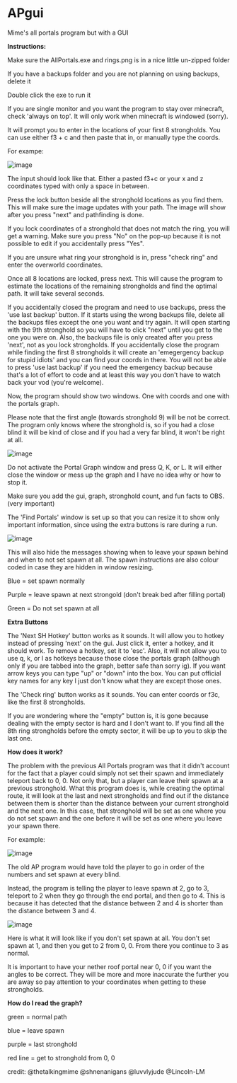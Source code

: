 # APgui
Mime's all portals program but with a GUI

**Instructions:**

Make sure the AllPortals.exe and rings.png is in a nice little un-zipped folder

If you have a backups folder and you are not planning on using backups, delete it

Double click the exe to run it

If you are single monitor and you want the program to stay over minecraft, check 'always on top'. It will only work when minecraft is windowed (sorry).

It will prompt you to enter in the locations of your first 8 strongholds. You can use either f3 + c and then paste that in, or manually type the coords.

For exampe:

![image](https://github.com/shnenanigans/APgui/assets/83895136/5932134a-5b23-4020-9751-a5c730dfe1cd)

The input should look like that. Either a pasted f3+c or your x and z coordinates typed with only a space in between.

Press the lock button beside all the stronghold locations as you find them. This will make sure the image updates with your path. The image will show after you press "next" and pathfinding is done.

If you lock coordinates of a stronghold that does not match the ring, you will get a warning. Make sure you press "No" on the pop-up because it is not possible to edit if you accidentally press "Yes".

If you are unsure what ring your stronghold is in, press "check ring" and enter the overworld coordinates.

Once all 8 locations are locked, press next. This will cause the program to estimate the locations of the remaining strongholds and find the optimal path. It will take several seconds.

If you accidentally closed the program and need to use backups, press the 'use last backup' button. If it starts using the wrong backups file, delete all the backups files except the one you want and try again. It will open starting with the 9th stronghold so you will have to click "next" until you get to the one you were on. Also, the backups file is only created after you press 'next', not as you lock strongholds. If you accidentally close the program while finding the first 8 strongholds it will create an 'emegergency backup for stupid idiots' and you can find your coords in there. You will not be able to press 'use last backup' if you need the emergency backup because that's a lot of effort to code and at least this way you don't have to watch back your vod (you're welcome).

Now, the program should show two windows. One with coords and one with the portals graph.

Please note that the first angle (towards stronghold 9) will be not be correct. The program only knows where the stronghold is, so if you had a close blind it will be kind of close and if you had a very far blind, it won't be right at all.

![image](https://github.com/user-attachments/assets/c6d8984c-82fc-484e-be18-0ba4c4e67f0f)

Do not activate the Portal Graph window and press Q, K, or L. It will either close the window or mess up the graph and I have no idea why or how to stop it.

Make sure you add the gui, graph, stronghold count, and fun facts to OBS. (very important)

The 'Find Portals' window is set up so that you can resize it to show only important information, since using the extra buttons is rare during a run.

![image](https://github.com/user-attachments/assets/44d6725c-a69a-48ca-b8b6-6b0942f3e727)

This will also hide the messages showing when to leave your spawn behind and when to not set spawn at all. The spawn instructions are also colour coded in case they are hidden in window resizing.

Blue = set spawn normally

Purple = leave spawn at next strongold (don't break bed after filling portal)

Green = Do not set spawn at all

**Extra Buttons**

The 'Next SH Hotkey' button works as it sounds. It will allow you to hotkey instead of pressing 'next' on the gui. Just click it, enter a hotkey, and it should work. To remove a hotkey, set it to 'esc'. Also, it will not allow you to use q, k, or l as hotkeys because those close the portals graph (although only if you are tabbed into the graph, better safe than sorry ig). If you want arrow keys you can type "up" or "down" into the box. You can put official key names for any key I just don't know what they are except those ones.

The 'Check ring' button works as it sounds. You can enter coords or f3c, like the first 8 strongholds.

If you are wondering where the "empty" button is, it is gone because dealing with the empty sector is hard and I don't want to. If you find all the 8th ring strongholds before the empty sector, it will be up to you to skip the last one.

**How does it work?**

The problem with the previous All Portals program was that it didn't account for the fact that a player could simply not set their spawn and immediately teleport back to 0, 0. Not only that, but a player can leave their spawn at a previous stronghold. What this program does is, while creating the optimal route, it will look at the last and next strongholds and find out if the distance between them is shorter than the distance between your current stronghold and the next one. In this case, that stronghold will be set as one where you do not set spawn and the one before it will be set as one where you leave your spawn there.

For example:

![image](https://github.com/user-attachments/assets/96a9e5f8-5002-4e22-a0ba-c39f2626de57)

The old AP program would have told the player to go in order of the numbers and set spawn at every blind.

Instead, the program is telling the player to leave spawn at 2, go to 3, teleport to 2 when they go through the end portal, and then go to 4. This is because it has detected that the distance between 2 and 4 is shorter than the distance between 3 and 4.

![image](https://github.com/user-attachments/assets/1eac4f5b-3640-4a37-86b2-439c95585431)

Here is what it will look like if you don't set spawn at all. You don't set spawn at 1, and then you get to 2 from 0, 0. From there you continue to 3 as normal. 

It is important to have your nether roof portal near 0, 0 if you want the angles to be correct. They will be more and more inaccurate the further you are away so pay attention to your coordinates when getting to these strongholds.

**How do I read the graph?**

green = normal path

blue = leave spawn

purple = last stronghold

red line = get to stronghold from 0, 0


credit:
@thetalkingmime
@shnenanigans
@luvvlyjude
@Lincoln-LM
